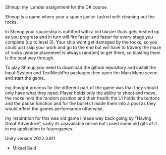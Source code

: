 Shmup: my iLander assignment for the C# course.

Shmup is a game where your a space janitor tasked with cleaning out the rocks.

In Shmup your spaceship is outfitted with a old blaster thats gets heated up as you progress
and in turn will fire faster and faster for every stage you complete (up to level 3). Your ship wont get damaged by the rocks, so you could just skip your work and go to the end but will have to travers the maze of rocks (whose placement is always random) to get there, so blasting them is the best way through. 

To play Shmup you need to download the github repository and install the Input System and TextMeshPro packages then open the Main Menu scene and start the game.

my thought process for the different part of the game was that they should only have what they need.
Player holds only the ability to shoot and move, the rocks hold the random position and their health the UI holds the buttons and the pause function and for the bullets I made them into a pool as they would effect the games performance otherwise.

my inspiration for this was old game i made way back going by "Having Great Adventure", sadly its unavailable online but i used some old gifs of it in my application to futuregames.

Unity version 2022.3.8f1

- Mikael Said